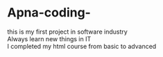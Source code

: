 # Apna-coding-
this is my first project in software industry 
<br>
Always learn new things in IT
<br>
I completed my html course from basic to advanced 
